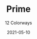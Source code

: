 ---
image_primary: "img/product_main_62_(1)_prime.jpg"
image_secondary: "img/colorway_62_field.jpg"
description: "Occasionally%2C%20things%20arrive%20to%20the%20world%20at%20just%20the%20right%20moment.%20You%20might%20say%20they%20arrive%20at%20the%20PRIME%20of%20their%20industry.%20With%20a%20rippling%20verticality%20and%20a%20soft%20metallic%20sheen%2C%20PRIME%20is%20so%20versatile%20it%20can%20be%20used%20in%20almost%20any%20application.%20Choose%20from%2011%20colorways%20to%20masterfully%20transform%20any%20project."
tags: 
  - "Textiles"
designer: "Joseph Noble"
href: "https://www.josephnoble.com/collections/prime/"
title: "Prime"
subtitle: "12 Colorways"
category: "Textiles"
manufacturer: "Joseph Noble"
slug: "/manufacturers/joseph-noble/textiles/joseph-noble-prime"
date: "2021-05-10"
---